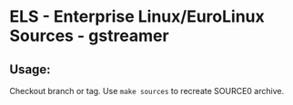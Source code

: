 # ELS - Enterprise Linux/EuroLinux Sources - gstreamer
 
## Usage:
  Checkout branch or tag. Use `make sources` to recreate  SOURCE0 archive.
